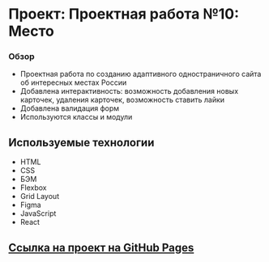 # Проект: Проектная работа №10: Место

### Обзор

* Проектная работа по созданию адаптивного одностраничного сайта об интересных местах России
* Добавлена интерактивность: возможность добавления новых карточек, удаления карточек, возможность ставить лайки
* Добавлена валидация форм
* Используются классы и модули

## Используемые технологии

* HTML
* CSS
* БЭМ
* Flexbox
* Grid Layout
* Figma
* JavaScript
* React

## [Ссылка на проект на GitHub Pages](https://dhoine345.github.io/mesto/)
